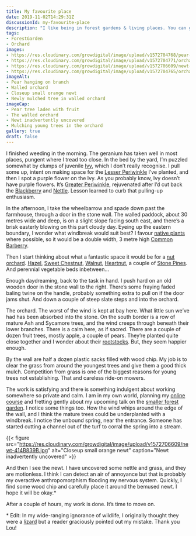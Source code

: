 ```yaml
---
title: My favourite place
date: 2019-11-02T14:29:31Z
discussionId: my-favourite-place
description: "I like being in forest gardens & living places. You can give it a name (biophilia) if you like. But I just like being there."
tags: 
- ForestGarden
- Orchard
images: 
- https://res.cloudinary.com/growdigital/image/upload/v1572704768/pear-410F45BF.jpg
- https://res.cloudinary.com/growdigital/image/upload/v1572704771/orchard-1D437D6D.jpg
- https://res.cloudinary.com/growdigital/image/upload/v1572706609/newt-414B839B.jpg
- https://res.cloudinary.com/growdigital/image/upload/v1572704765/orchard-C2C42300.jpg
imageAlt:
- Pear hanging on branch
- Walled orchard
- Closeup small orange newt
- Newly mulched tree in walled orchard
imageCap:
- Pear tree laden with fruit
- The walled orchard
- Newt inadvertently uncovered
- Mulching young trees in the orchard
gallery: true
draft: false
---
```


I finished weeding in the morning. The geranium has taken well in most places, pungent where I tread too close. In the bed by the yard, I’m puzzled somewhat by clumps of juvenile [Ivy](https://pfaf.org/user/Plant.aspx?LatinName=Hedera+helix), which I don’t really recognise. I pull some up, intent on making  space for the [Lesser Periwinkle](https://pfaf.org/user/plant.aspx?latinname=Vinca+minor) I’ve planted, and then I spot a purple flower on the Ivy. As you probably know, Ivy doesn’t have purple flowers. It’s [Greater Periwinkle](https://pfaf.org/user/plant.aspx?latinname=Vinca+major), rejuvenated after I’d cut back the [Blackberry](https://pfaf.org/user/plant.aspx?latinname=Rubus+fruticosus) and [Nettle](https://pfaf.org/user/plant.aspx?latinname=Urtica+dioica). Lesson learned to curb that pulling-up enthusiasm.

In the afternoon, I take the wheelbarrow and spade down past the farmhouse, through a door in the stone wall. The walled paddock, about 30 metres wide and deep, is on a slight slope facing south east, and there’s a brisk easterly blowing on this part cloudy day. Eyeing up the eastern boundary, I wonder what windbreak would suit best? I favour [native plants](https://newsociety.com/Books/N/A-New-Garden-Ethic) where possible, so it would be a double width, 3 metre high [Common Barberry](https://pfaf.org/user/plant.aspx?LatinName=Berberis+vulgaris). 

Then I start thinking about what a fantastic space it would be for a [nut orchard](https://www.agroforestry.co.uk/product/how-to-grow-your-own-nuts/). [Hazel](https://pfaf.org/user/plant.aspx?LatinName=Corylus+avellana), [Sweet Chestnut](https://pfaf.org/user/plant.aspx?LatinName=Castanea+sativa), [Walnut](https://pfaf.org/user/plant.aspx?LatinName=Juglans+regia), [Heartnut](https://pfaf.org/user/Plant.aspx?LatinName=Juglans+ailanthifolia+cordiformis), a couple of [Stone Pines](https://pfaf.org/user/Plant.aspx?LatinName=Pinus+pinea). And perennial vegetable beds inbetween…

Enough daydreaming, back to the task in hand. I push hard on an old wooden door in the stone wall to the right. There’s some fraying faded baling twine on the handle, probably something extra to pull on if the door jams shut. And down a couple of steep slate steps and into the orchard.

The orchard. The worst of the wind is kept at bay here. What little sun we’ve had has been absorbed into the stone. On the south border is a row of mature Ash and Sycamore trees, and the wind creeps through beneath their lower branches. There is a calm here, as if sacred. There are a couple of dozen fruit trees, mostly apple, a couple of pears. They’re planted quite close together and I wonder about their [rootstocks](https://www.forestgarden.wales/blog/rootstock-reference/). But, they seem happier enough.

By the wall are half a dozen plastic sacks filled with wood chip. My job is to clear the grass from around the youngest trees and give them a good thick mulch. Competition from grass is one of the biggest reasons for young trees not establishing. That and careless ride-on mowers. 

The work is satisfying and there is something indulgent about working somewhere so private and calm. I am in my own world, planning my [online course](/course) and fretting gently about my upcoming talk on the [smaller forest garden](https://www.forestgarden.wales/talks/smaller/). I notice some things too. How the wind whips around the edge of the wall, and I think the mature trees could be underplanted with a windbreak. I notice the unbound spring, near the entrance. Someone has started cutting a channel out of the turf to corral the spring into a stream.

{{< figure src="https://res.cloudinary.com/growdigital/image/upload/v1572706609/newt-414B839B.jpg" alt="Closeup small orange newt" caption="Newt inadvertently uncovered" >}}

And then I see the newt. I have uncovered some nettle and grass, and they are motionless. I think I can detect an air of annoyance but that is probably my overactive anthropomorphism flooding my nervous system. Quickly, I find some wood chip and carefully place it around the bemused newt. I hope it will be okay.*

After a couple of hours, my work is done. It’s time to move on.

\* Edit: In my wide-ranging ignorance of wildlife, I originally thought they were a [lizard](https://en.wikipedia.org/wiki/Viviparous_lizard) but a reader graciously pointed out my mistake. Thank you Lou!
